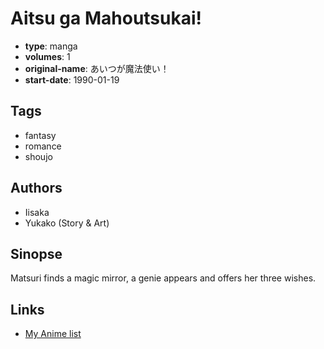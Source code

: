 # Aitsu ga Mahoutsukai!

-   **type**: manga
-   **volumes**: 1
-   **original-name**: あいつが魔法使い！
-   **start-date**: 1990-01-19

## Tags

-   fantasy
-   romance
-   shoujo

## Authors

-   Iisaka
-   Yukako (Story & Art)

## Sinopse

Matsuri finds a magic mirror, a genie appears and offers her three wishes.

## Links

-   [My Anime list](https://myanimelist.net/manga/11242/Aitsu_ga_Mahoutsukai)
